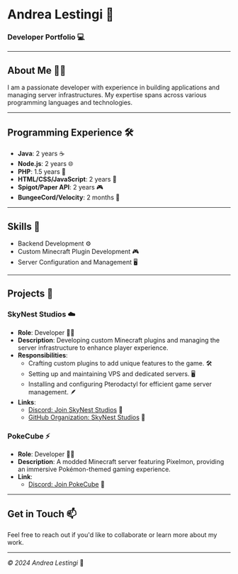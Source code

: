 # **Andrea Lestingi** 🚀

### **Developer Portfolio** 💻

---

## **About Me** 🧑‍💻

I am a passionate developer with experience in building applications and managing server infrastructures. My expertise spans across various programming languages and technologies.

---

## **Programming Experience** 🛠️

- **Java**: 2 years ☕
- **Node.js**: 2 years 🌐
- **PHP**: 1.5 years 🐘
- **HTML/CSS/JavaScript**: 2 years 📄
- **Spigot/Paper API**: 2 years 🎮
- **BungeeCord/Velocity**: 2 months 🔗

---

## **Skills** 🎯

- Backend Development ⚙️
- Custom Minecraft Plugin Development 🎮
- Server Configuration and Management 🖥️

---

## **Projects** 📂

### **SkyNest Studios** ☁️

- **Role**: Developer 👨‍💻
- **Description**: Developing custom Minecraft plugins and managing the server infrastructure to enhance player experience.
- **Responsibilities**:
  - Crafting custom plugins to add unique features to the game. 🛠️
  - Setting up and maintaining VPS and dedicated servers. 🖥️
  - Installing and configuring Pterodactyl for efficient game server management. 🪶
- **Links**:
  - [Discord: Join SkyNest Studios](https://discord.gg/3Rh9kMKdvQ) 💬
  - [GitHub Organization: SkyNest Studios](https://github.com/SkyNest-Studios) 🐙

### **PokeCube** ⚡

- **Role**: Developer 👨‍💻
- **Description**: A modded Minecraft server featuring Pixelmon, providing an immersive Pokémon-themed gaming experience.
- **Link**:
  - [Discord: Join PokeCube](https://discord.gg/pokecube) 💬

---

## **Get in Touch** 📫

Feel free to reach out if you'd like to collaborate or learn more about my work.

---

*© 2024 Andrea Lestingi* 📝
